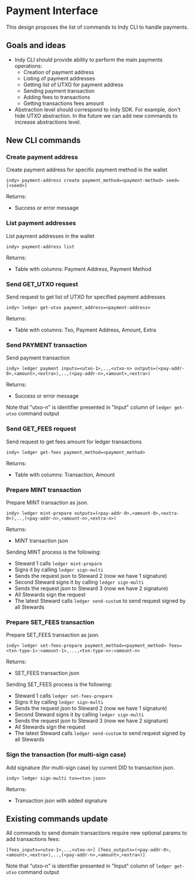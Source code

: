 # Payment Interface

This design proposes the list of commands to Indy CLI to handle payments.

## Goals and ideas

* Indy CLI should provide ability to perform the main payments operations:
  * Creation of payment address
  * Listing of payment addresses
  * Getting list of UTXO for payment address
  * Sending payment transaction
  * Adding fees to transactions
  * Getting transactions fees amount
* Abstraction level should correspond to Indy SDK. For example, don't hide UTXO abstraction. In the future we can add
  new commands to increase abstractions level.

## New CLI commands

### Create payment address

Create payment address for specific payment method in the wallet

```indy-cli
indy> payment-address create payment_method=<payment-method> seed=[<seed>]
```

Returns:

* Success or error message

### List payment addresses

List payment addresses in the wallet

```indy-cli
indy> payment-address list
```

Returns:

* Table with columns: Payment Address, Payment Method

### Send GET_UTXO request

Send request to get list of UTXO for specified payment addresses

```indy-cli
indy> ledger get-utxo payment_address=<payment-address>
```

Returns:

* Table with columns: Txo, Payment Address, Amount, Extra

### Send PAYMENT transaction

Send payment transaction

```indy-cli
indy> ledger payment inputs=<utxo-1>,..,<utxo-n> outputs=(<pay-addr-0>,<amount>,<extra>),..,(<pay-addr-n>,<amount>,<extra>)
```

Returns:

* Success or error message

Note that "utxo-n" is identifier presented in "Input" column of ```ledger get-utxo``` command output

### Send GET_FEES request

Send request to get fees amount for ledger transactions

```indy-cli
indy> ledger get-fees payment_method=<payment_method>
```

Returns:

* Table with columns: Transaction, Amount

### Prepare MINT transaction

Prepare MINT transaction as json.

```indy-cli
indy> ledger mint-prepare outputs=(<pay-addr-0>,<amount-0>,<extra-0>),..,(<pay-addr-n>,<amount-n>,<extra-n>)
```

Returns:

* MINT transaction json

Sending MINT process is the following:

* Steward 1 calls ```ledger mint-prepare```
* Signs it by calling ```ledger sign-multi```
* Sends the request json to Steward 2 (now we have 1 signature)
* Second Steward signs it by calling ```ledger sign-multi```
* Sends the request json to Steward 3 (now we have 2 signature)
* All Stewards sign the request
* The latest Steward calls ```ledger send-custom``` to send request signed by all Stewards

### Prepare SET_FEES transaction

Prepare SET_FEES transaction as json.

```indy-cli
indy> ledger set-fees-prepare payment_method=<payment_method> fees=<txn-type-1>:<amount-1>,...,<txn-type-n>:<amount-n>
```

Returns:

* SET_FEES transaction json

Sending SET_FEES process is the following:

* Steward 1 calls ```ledger set-fees-prepare```
* Signs it by calling ```ledger sign-multi```
* Sends the request json to Steward 2 (now we have 1 signature)
* Second Steward signs it by calling ```ledger sign-multi```
* Sends the request json to Steward 3 (now we have 2 signature)
* All Stewards sign the request
* The latest Steward calls ```ledger send-custom``` to send request signed by all Stewards

### Sign the transaction (for multi-sign case)

Add signature (for multi-sign case) by current DID to transaction json.

```indy-cli
indy> ledger sign-multi txn=<txn-json>
```

Returns:

* Transaction json with added signature

## Existing commands update

All commands to send domain transactions require new optional params to add transactions fees:

```indy-cli
[fees_inputs=<utxo-1>,..,<utxo-n>] [fees_outputs=(<pay-addr-0>,<amount>,<extra>),..,(<pay-addr-n>,<amount>,<extra>)]
```

Note that "utxo-n" is identifier presented in "Input" column of ```ledger get-utxo``` command output